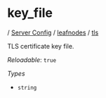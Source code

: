 # key_file

/ [Server Config](/ref/config/index.md) / [leafnodes](/ref/config/leafnodes/index.md) / [tls](/ref/config/leafnodes/tls/index.md) 

TLS certificate key file.

*Reloadable*: `true`

*Types*

- `string`


